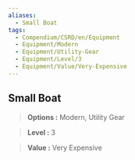 ```yaml
---
aliases:
  - Small Boat
tags:
  - Compendium/CSRD/en/Equipment
  - Equipment/Modern
  - Equipment/Utility-Gear
  - Equipment/Level/3
  - Equipment/Value/Very-Expensive
---
```

  
    
## Small Boat    
    
>    
> **Options :** Modern, Utility Gear    
> **Level :** 3    
> **Value :** Very Expensive